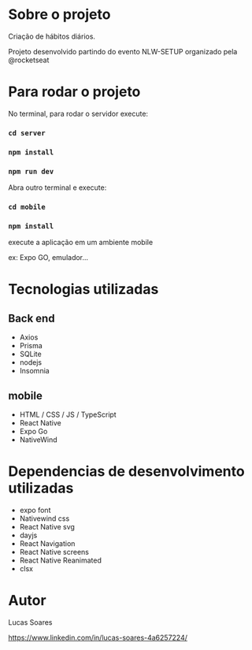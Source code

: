 # Sobre o projeto
Criação de hábitos diários.

Projeto desenvolvido partindo do evento NLW-SETUP organizado pela @rocketseat

# Para rodar o projeto
No terminal, para rodar o servidor execute:

### `cd server`
### `npm install`
### `npm run dev`

Abra outro terminal e execute:

### `cd mobile`
### `npm install`
execute a aplicação em um ambiente mobile 

ex: Expo GO, emulador... 


# Tecnologias utilizadas
## Back end
- Axios
- Prisma
- SQLite
- nodejs
- Insomnia
## mobile
- HTML / CSS / JS / TypeScript
- React Native
- Expo Go
- NativeWind


# Dependencias de desenvolvimento utilizadas

- expo font 
- Nativewind css
- React Native svg
- dayjs
- React Navigation
- React Native screens
- React Native Reanimated
- clsx




# Autor

Lucas Soares 

https://www.linkedin.com/in/lucas-soares-4a6257224/



